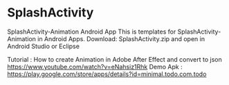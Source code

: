 # SplashActivity
SplashActivity-Animation Android App
This is templates for SplashActivity-Animation in Android Apps. 
Download: SplashActivity.zip and open in Android Studio or Eclipse


Tutorial : How to create Animation in Adobe After Effect and convert to json https://www.youtube.com/watch?v=eNahsiz1Rhk
Demo Apk : https://play.google.com/store/apps/details?id=minimal.todo.com.todo


